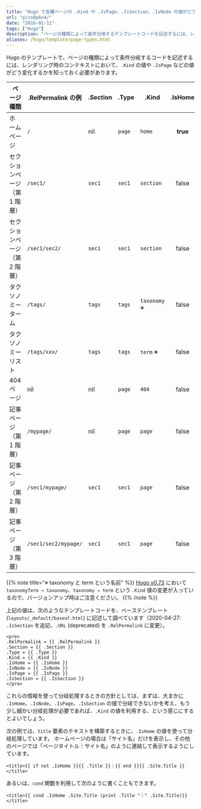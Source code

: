```yaml
---
title: "Hugo で各種ページの .Kind や .IsPage、.IsSection、.IsNode の値がどうなるかの一覧"
url: "p/co8p6n4/"
date: "2018-01-11"
tags: ["Hugo"]
description: "ページの種類によって条件分岐するテンプレートコードを記述するには、レンダリング時のコンテキストにおいて、.Kind の値や .IsPage などの値がどう変化するかを知っておく必要があります。"
aliases: /hugo/template/page-types.html
---
```


Hugo のテンプレートで、ページの種類によって条件分岐するコードを記述するには、レンダリング時のコンテキストにおいて、`.Kind` の値や `.IsPage` などの値がどう変化するかを知っておく必要があります。

| ページ種類 | .RelPermalink の例 | .Section | .Type | .Kind | .IsHome | .IsNode | .IsPage | .IsSection |
| ---------- | --------- | -------- | ----- | ----- | :-----: | :-----: | :-----: | :--------: |
| ホームページ | `/` | nil | `page` | `home` | **true** | **true** | false | false |
| セクションページ（第 1 階層） | `/sec1/` | `sec1` | `sec1` | `section` | false | **true** | false | **true** |
| セクションページ（第 2 階層） | `/sec1/sec2/` | `sec1` | `sec1` | `section` | false | **true** | false | **true** |
| タクソノミーターム | `/tags/` | `tags` | `tags` | `taxonomy` ※ | false | **true** | false | false |
| タクソノミーリスト | `/tags/xxx/` | `tags` | `tags` | `term` ※ | false | **true** | false | false |
| 404 ページ | nil | nil | `page` | `404` | false | **true** | false | false |
| 記事ページ（第 1 階層）| `/mypage/` | nil | `page` | `page` | false | false | **true** | false |
| 記事ページ（第 2 階層）| `/sec1/mypage/` | `sec1` | `sec1` | `page` | false | false | **true** | false |
| 記事ページ（第 3 階層）| `/sec1/sec2/mypage/` | `sec1` | `sec1` | `page` | false | false | **true** | false |

{{% note title="※ taxonomy と term という名前" %}}
[Hugo v0.73](https://github.com/gohugoio/hugo/issues/6911) において `taxonomyTerm → taxonomy`、`taxonomy → term` という `.Kind` 値の変更が入っているので、バージョンアップ時はご注意ください。
{{% /note %}}

上記の値は、次のようなテンプレートコードを、ベーステンプレート (`layouts/_default/baseof.html`) に記述して調べています（2020-04-27: `.IsSection` を追記、`.URL` (deprecated) を `.RelPermalink` に変更）。

```go-html-template
<pre>
.RelPermalink = {{ .RelPermalink }}
.Section = {{ .Section }}
.Type = {{ .Type }}
.Kind = {{ .Kind }}
.IsHome = {{ .IsHome }}
.IsNode = {{ .IsNode }}
.IsPage = {{ .IsPage }}
.IsSection = {{ .IsSection }}
</pre>
```

これらの情報を使って分岐処理するときの方針としては、まずは、大まかに `.IsHome`、`.IsNode`、`.IsPage`、`.IsSection` の値で分岐できないかを考え、もう少し細かい分岐処理が必要であれば、`.Kind` の値を利用する、という感じにするとよいでしょう。

次の例では、`title` 要素のテキストを構築するときに、`.IsHome` の値を使って分岐処理しています。
ホームページの場合は「サイト名」だけを表示し、その他のページでは「ページタイトル｜サイト名」のように連結して表示するようにしています。

```go-html-template
<title>{{ if not .IsHome }}{{ .Title }}｜{{ end }}{{ .Site.Title }}</title>
```

あるいは、`cond` 関数を利用して次のように書くこともできます。

```go-html-template
<title>{{ cond .IsHome .Site.Title (print .Title "｜" .Site.Title)}}</title>
```


